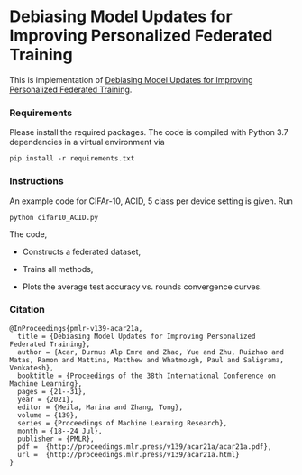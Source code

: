 # Debiasing Model Updates for Improving Personalized Federated Training

This is implementation of [Debiasing Model Updates for Improving Personalized Federated Training](http://proceedings.mlr.press/v139/acar21a.html).

### Requirements

Please install the required packages. The code is compiled with Python 3.7 dependencies in a virtual environment via

```pip install -r requirements.txt```

### Instructions

An example code for CIFAr-10, ACID, 5 class per device setting is given. Run

```python cifar10_ACID.py```

The code,

- Constructs a federated dataset,

- Trains all methods,

- Plots the average test accuracy vs. rounds convergence curves.

### Citation

```
@InProceedings{pmlr-v139-acar21a,
  title = {Debiasing Model Updates for Improving Personalized Federated Training},
  author = {Acar, Durmus Alp Emre and Zhao, Yue and Zhu, Ruizhao and Matas, Ramon and Mattina, Matthew and Whatmough, Paul and Saligrama, Venkatesh},
  booktitle = {Proceedings of the 38th International Conference on Machine Learning},
  pages = {21--31},
  year = {2021},
  editor = {Meila, Marina and Zhang, Tong},
  volume = {139},
  series = {Proceedings of Machine Learning Research},
  month = {18--24 Jul},
  publisher = {PMLR},
  pdf =  {http://proceedings.mlr.press/v139/acar21a/acar21a.pdf},
  url =  {http://proceedings.mlr.press/v139/acar21a.html}
}
```
